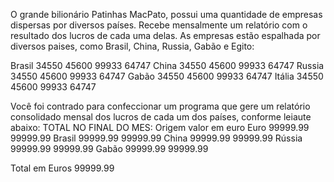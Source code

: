 O grande bilionário Patinhas MacPato, possui uma quantidade de empresas dispersas por diversos países. Recebe mensalmente um relatório com o resultado dos lucros de cada uma delas. As empresas estão espalhada por diversos paises, como Brasil, China, Russia, Gabão e Egito:


Brasil  34550	45600	99933	64747
China	  34550	45600	99933	64747
Russia	34550	45600	99933	64747
Gabão	  34550	45600	99933	64747
Itália	34550	45600	99933	64747

Você foi contrado para confeccionar um programa que gere um relatório consolidado mensal dos lucros de cada um dos países, conforme leiaute abaixo:
TOTAL NO FINAL DO MES:
	        Origem		valor em euro
Euro 	  99999.99    99999.99
Brasil  99999.99    99999.99
China 	99999.99 	  99999.99
Rússia 	99999.99   	99999.99
Gabão 	99999.99 	  99999.99


Total em Euros
99999.99
